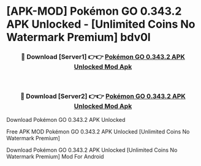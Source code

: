 # [APK-MOD] Pokémon GO 0.343.2 APK Unlocked - [Unlimited Coins No Watermark Premium] bdv0l



<div align="center">
<h3>🔴 Download [Server1] 👉👉 <a href="https://momento.my/?title=Pokémon_GO_0.343.2_APK_Unlocked">Pokémon GO 0.343.2 APK Unlocked Mod Apk</a></h3><br>

<h3>🔴 Download [Server2] 👉👉 <a href="https://momento.my/?title=Pokémon_GO_0.343.2_APK_Unlocked">Pokémon GO 0.343.2 APK Unlocked Mod Apk</a></h3>
</div>



Download Pokémon GO 0.343.2 APK Unlocked 

Free APK MOD Pokémon GO 0.343.2 APK Unlocked [Unlimited Coins No Watermark Premium]

Download Pokémon GO 0.343.2 APK Unlocked [Unlimited Coins No Watermark Premium] Mod For Android
